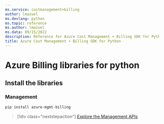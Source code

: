 ```yaml
---
ms.service: costmanagement+billing
author: lmazuel
ms.devlang: python
ms.topic: reference
ms.author: lmazuel
ms.data: 09/15/2022
description: Reference for Azure Cost Management + Billing SDK for Python
title: Azure Cost Management + Billing SDK for Python
---
```

# Azure Billing libraries for python

## Install the libraries


### Management

```bash
pip install azure-mgmt-billing
```
> [!div class="nextstepaction"]
> [Explore the Management APIs](/python/api/overview/azure/billing/management)